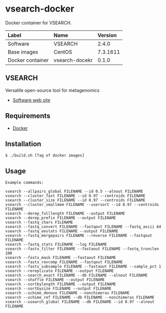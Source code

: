 # vsearch-docker

Docker container for VSEARCH.

|Label|Name|Version|
|:-|:-|:-|
|Software|VSEARCH|2.4.0|
|Base images|CentOS|7.3.1611|
|Docker container|vsearch-docekr|0.1.0|

## VSEARCH
Versatile open-source tool for metagenomics
- [Software web site](https://github.com/torognes/vsearch)

## Requirements
- [Docker](https://www.docker.com/)

## Installation
```
$ ./build.sh [Tag of docker images]
```

## Usage
```
Example commands:

vsearch --allpairs_global FILENAME --id 0.5 --alnout FILENAME
vsearch --cluster_fast FILENAME --id 0.97 --centroids FILENAME
vsearch --cluster_size FILENAME --id 0.97 --centroids FILENAME
vsearch --cluster_smallmem FILENAME --usersort --id 0.97 --centroids FILENAME
vsearch --derep_fulllength FILENAME --output FILENAME
vsearch --derep_prefix FILENAME --output FILENAME
vsearch --fastq_chars FILENAME
vsearch --fastq_convert FILENAME --fastqout FILENAME --fastq_ascii 64
vsearch --fastq_eestats FILENAME --output FILENAME
vsearch --fastq_mergepairs FILENAME --reverse FILENAME --fastqout FILENAME
vsearch --fastq_stats FILENAME --log FILENAME
vsearch --fastx_filter FILENAME --fastaout FILENAME --fastq_trunclen 100
vsearch --fastx_mask FILENAME --fastaout FILENAME
vsearch --fastx_revcomp FILENAME --fastqout FILENAME
vsearch --fastx_subsample FILENAME --fastaout FILENAME --sample_pct 1
vsearch --rereplicate FILENAME --output FILENAME
vsearch --search_exact FILENAME --db FILENAME --alnout FILENAME
vsearch --shuffle FILENAME --output FILENAME
vsearch --sortbylength FILENAME --output FILENAME
vsearch --sortbysize FILENAME --output FILENAME
vsearch --uchime_denovo FILENAME --nonchimeras FILENAME
vsearch --uchime_ref FILENAME --db FILENAME --nonchimeras FILENAME
vsearch --usearch_global FILENAME --db FILENAME --id 0.97 --alnout FILENAME
```
